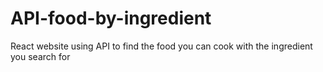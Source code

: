 # API-food-by-ingredient
React website using API to find the food you can cook with the ingredient you search for
